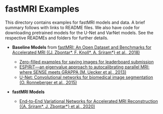 # fastMRI Examples

This directory contains examples for fastMRI models and data. A brief summary
follows with links to README files. We also have code for downloading
pretrained models for the U-Net and VarNet models. See the respective READMEs
and folders for further details.

* **Baseline Models** from [fastMRI: An Open Dataset and Benchmarks for Accelerated MRI ({J. Zbontar*, F. Knoll*, A. Sriram*} et al., 2018)](https://arxiv.org/abs/1811.08839)

  * [Zero-filled examples for saving images for leaderboard submission](zero_filled/README.md)
  * [ESPIRiT—an eigenvalue approach to autocalibrating parallel MRI: where SENSE meets GRAPPA (M. Uecker et al., 2013)](cs/README.md)
  * [U-Net: Convolutional networks for biomedical image segmentation (O. Ronneberger et al., 2015)](unet/README.md)

* **fastMRI Models**

  * [End-to-End Variational Networks for Accelerated MRI Reconstruction ({A. Sriram*, J. Zbontar*} et al., 2020)](varnet/README.md)
